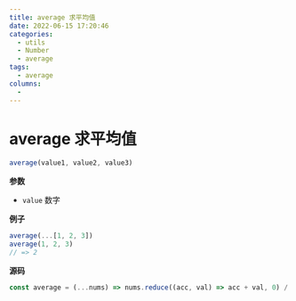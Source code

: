 ```yaml
---
title: average 求平均值
date: 2022-06-15 17:20:46
categories: 
  - utils
  - Number
  - average
tags: 
  - average
columns: 
  - 
---
```

# average 求平均值

```js
average(value1, value2, value3)
```

**参数**

- `value` 数字

**例子**

```js
average(...[1, 2, 3])
average(1, 2, 3)
// => 2
```

**源码**

```js
const average = (...nums) => nums.reduce((acc, val) => acc + val, 0) / nums.length
```
